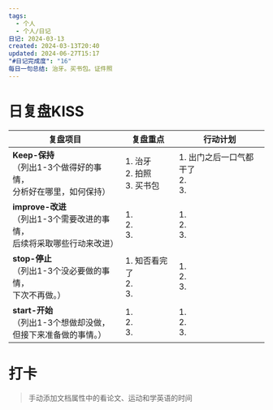 ```yaml
---
tags:
  - 个人
  - 个人/日记
日记: 2024-03-13
created: 2024-03-13T20:40
updated: 2024-06-27T15:17
"#日记完成度": "16"
每日一句总结: 治牙。买书包。证件照
---
```



# 日复盘KISS
| **复盘项目**                                             | **复盘重点**                  | **行动计划**                    |
| ---------------------------------------------------- | ------------------------- | --------------------------- |
| **Keep-保持**<br>（列出1-3个做得好的事情，<br>   分析好在哪里，如何保持）     | 1.  治牙<br>2. 拍照<br>3. 买书包 | 1.  出门之后一口气都干了<br>2. <br>3. |
| **improve-改进**<br>（列出1-3个需要改进的事情，<br>  后续将采取哪些行动来改进） | 1.  <br>2. <br>3.         | 1.  <br>2. <br>3.           |
| **stop-停止**<br>（列出1-3个没必要做的事情，<br>下次不再做。）            | 1.  知否看完了<br>2. <br>3.    | 1.  <br>2. <br>3.           |
| **start-开始**<br>（列出1-3个想做却没做，<br>但接下来准备做的事情。）        | 1.  <br>2. <br>3.         | 1.  <br>2. <br>3.           |


# 打卡
> 手动添加文档属性中的看论文、运动和学英语的时间



